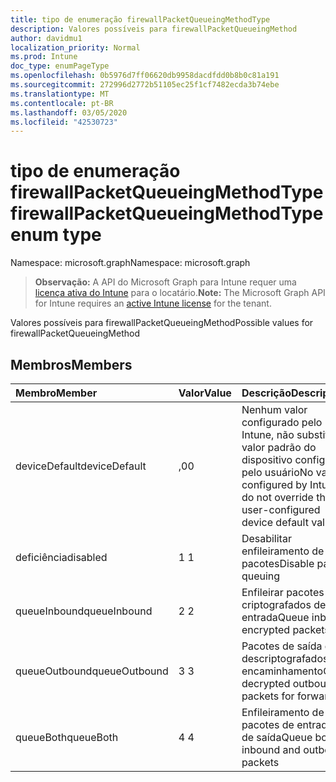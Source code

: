 ```yaml
---
title: tipo de enumeração firewallPacketQueueingMethodType
description: Valores possíveis para firewallPacketQueueingMethod
author: davidmu1
localization_priority: Normal
ms.prod: Intune
doc_type: enumPageType
ms.openlocfilehash: 0b5976d7ff06620db9958dacdfdd0b8b0c81a191
ms.sourcegitcommit: 272996d2772b51105ec25f1cf7482ecda3b74ebe
ms.translationtype: MT
ms.contentlocale: pt-BR
ms.lasthandoff: 03/05/2020
ms.locfileid: "42530723"
---
```

# <a name="firewallpacketqueueingmethodtype-enum-type"></a><span data-ttu-id="c6eaf-103">tipo de enumeração firewallPacketQueueingMethodType</span><span class="sxs-lookup"><span data-stu-id="c6eaf-103">firewallPacketQueueingMethodType enum type</span></span>

<span data-ttu-id="c6eaf-104">Namespace: microsoft.graph</span><span class="sxs-lookup"><span data-stu-id="c6eaf-104">Namespace: microsoft.graph</span></span>

> <span data-ttu-id="c6eaf-105">**Observação:** A API do Microsoft Graph para Intune requer uma [licença ativa do Intune](https://go.microsoft.com/fwlink/?linkid=839381) para o locatário.</span><span class="sxs-lookup"><span data-stu-id="c6eaf-105">**Note:** The Microsoft Graph API for Intune requires an [active Intune license](https://go.microsoft.com/fwlink/?linkid=839381) for the tenant.</span></span>

<span data-ttu-id="c6eaf-106">Valores possíveis para firewallPacketQueueingMethod</span><span class="sxs-lookup"><span data-stu-id="c6eaf-106">Possible values for firewallPacketQueueingMethod</span></span>

## <a name="members"></a><span data-ttu-id="c6eaf-107">Membros</span><span class="sxs-lookup"><span data-stu-id="c6eaf-107">Members</span></span>
|<span data-ttu-id="c6eaf-108">Membro</span><span class="sxs-lookup"><span data-stu-id="c6eaf-108">Member</span></span>|<span data-ttu-id="c6eaf-109">Valor</span><span class="sxs-lookup"><span data-stu-id="c6eaf-109">Value</span></span>|<span data-ttu-id="c6eaf-110">Descrição</span><span class="sxs-lookup"><span data-stu-id="c6eaf-110">Description</span></span>|
|:---|:---|:---|
|<span data-ttu-id="c6eaf-111">deviceDefault</span><span class="sxs-lookup"><span data-stu-id="c6eaf-111">deviceDefault</span></span>|<span data-ttu-id="c6eaf-112">,0</span><span class="sxs-lookup"><span data-stu-id="c6eaf-112">0</span></span>|<span data-ttu-id="c6eaf-113">Nenhum valor configurado pelo Intune, não substitua o valor padrão do dispositivo configurado pelo usuário</span><span class="sxs-lookup"><span data-stu-id="c6eaf-113">No value configured by Intune, do not override the user-configured device default value</span></span>|
|<span data-ttu-id="c6eaf-114">deficiência</span><span class="sxs-lookup"><span data-stu-id="c6eaf-114">disabled</span></span>|<span data-ttu-id="c6eaf-115">1 </span><span class="sxs-lookup"><span data-stu-id="c6eaf-115">1</span></span>|<span data-ttu-id="c6eaf-116">Desabilitar enfileiramento de pacotes</span><span class="sxs-lookup"><span data-stu-id="c6eaf-116">Disable packet queuing</span></span>|
|<span data-ttu-id="c6eaf-117">queueInbound</span><span class="sxs-lookup"><span data-stu-id="c6eaf-117">queueInbound</span></span>|<span data-ttu-id="c6eaf-118">2 </span><span class="sxs-lookup"><span data-stu-id="c6eaf-118">2</span></span>|<span data-ttu-id="c6eaf-119">Enfileirar pacotes criptografados de entrada</span><span class="sxs-lookup"><span data-stu-id="c6eaf-119">Queue inbound encrypted packets</span></span>|
|<span data-ttu-id="c6eaf-120">queueOutbound</span><span class="sxs-lookup"><span data-stu-id="c6eaf-120">queueOutbound</span></span>|<span data-ttu-id="c6eaf-121">3 </span><span class="sxs-lookup"><span data-stu-id="c6eaf-121">3</span></span>|<span data-ttu-id="c6eaf-122">Pacotes de saída de fila descriptografados para encaminhamento</span><span class="sxs-lookup"><span data-stu-id="c6eaf-122">Queue decrypted outbound packets for forwarding</span></span>|
|<span data-ttu-id="c6eaf-123">queueBoth</span><span class="sxs-lookup"><span data-stu-id="c6eaf-123">queueBoth</span></span>|<span data-ttu-id="c6eaf-124">4 </span><span class="sxs-lookup"><span data-stu-id="c6eaf-124">4</span></span>|<span data-ttu-id="c6eaf-125">Enfileiramento de pacotes de entrada e de saída</span><span class="sxs-lookup"><span data-stu-id="c6eaf-125">Queue both inbound and outbound packets</span></span>|




